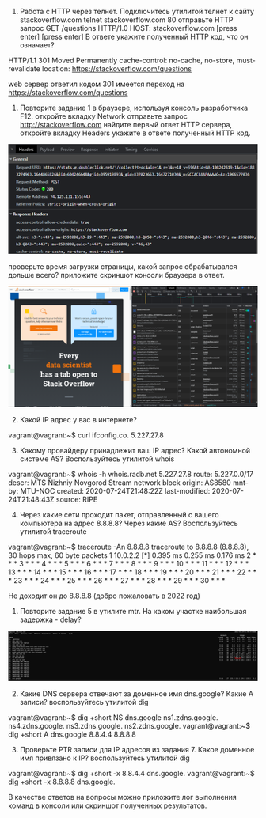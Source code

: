 1. Работа c HTTP через телнет.
Подключитесь утилитой телнет к сайту stackoverflow.com telnet stackoverflow.com 80
отправьте HTTP запрос
GET /questions HTTP/1.0
HOST: stackoverflow.com
[press enter]
[press enter]
В ответе укажите полученный HTTP код, что он означает?

HTTP/1.1 301 Moved Permanently
cache-control: no-cache, no-store, must-revalidate
location: https://stackoverflow.com/questions

web сервер ответил кодом 301 имеется переход на https://stackoverflow.com/questions

1. Повторите задание 1 в браузере, используя консоль разработчика F12.
откройте вкладку Network
отправьте запрос http://stackoverflow.com
найдите первый ответ HTTP сервера, откройте вкладку Headers
укажите в ответе полученный HTTP код.

![](Screenshot_58.png)

проверьте время загрузки страницы, какой запрос обрабатывался дольше всего?
приложите скриншот консоли браузера в ответ.

![](Screenshot_1.png)

2. Какой IP адрес у вас в интернете?

vagrant@vagrant:~$ curl ifconfig.co.
5.227.27.8

3. Какому провайдеру принадлежит ваш IP адрес? Какой автономной системе AS? Воспользуйтесь утилитой whois

vagrant@vagrant:~$ whois -h whois.radb.net 5.227.27.8
route:          5.227.0.0/17
descr:          MTS Nizhniy Novgorod Stream network block
origin:         AS8580
mnt-by:         MTU-NOC
created:        2020-07-24T21:48:22Z
last-modified:  2020-07-24T21:48:43Z
source:         RIPE

4. Через какие сети проходит пакет, отправленный с вашего компьютера на адрес 8.8.8.8? Через какие AS? Воспользуйтесь утилитой traceroute

vagrant@vagrant:~$ traceroute -An 8.8.8.8
traceroute to 8.8.8.8 (8.8.8.8), 30 hops max, 60 byte packets
 1  10.0.2.2 [*]  0.395 ms  0.255 ms  0.176 ms
 2  * * *
 3  * * *
 4  * * *
 5  * * *
 6  * * *
 7  * * *
 8  * * *
 9  * * *
10  * * *
11  * * *
12  * * *
13  * * *
14  * * *
15  * * *
16  * * *
17  * * *
18  * * *
19  * * *
20  * * *
21  * * *
22  * * *
23  * * *
24  * * *
25  * * *
26  * * *
27  * * *
28  * * *
29  * * *
30  * * *

Не доходит он до 8.8.8.8 (добро пожаловать в 2022 год)

1. Повторите задание 5 в утилите mtr. На каком участке наибольшая задержка - delay?

![](Screenshot_5.png)

2. Какие DNS сервера отвечают за доменное имя dns.google? Какие A записи? воспользуйтесь утилитой dig

vagrant@vagrant:~$ dig +short NS dns.google
ns1.zdns.google.
ns4.zdns.google.
ns3.zdns.google.
ns2.zdns.google.
vagrant@vagrant:~$ dig +short A dns.google
8.8.4.4
8.8.8.8

3. Проверьте PTR записи для IP адресов из задания 7. Какое доменное имя привязано к IP? воспользуйтесь утилитой dig

vagrant@vagrant:~$ dig +short -x 8.8.4.4
dns.google.
vagrant@vagrant:~$ dig +short -x 8.8.8.8
dns.google.

В качестве ответов на вопросы можно приложите лог выполнения команд в консоли или скриншот полученных результатов.